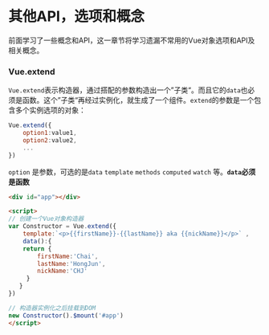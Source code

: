 # 其他API，选项和概念

前面学习了一些概念和API，这一章节将学习遗漏不常用的Vue对象选项和API及相关概念。

### Vue.extend

`Vue.extend`表示构造器，通过搭配的参数构造出一个”子类“。而且它的`data`也必须是函数。这个”子类“再经过实例化，就生成了一个组件。`extend`的参数是一个包含多个实例选项的对象：

```javascript
Vue.extend({
    option1:value1,
    option2:value2,
    ...
})
```

`option` 是参数，可选的是`data`  `template` `methods` `computed` `watch` 等。**`data`必须是函数**

```html
<div id="app"></div>

<script>  
// 创建一个Vue对象构造器
var Constructor = Vue.extend({
    template:`<p>{{firstName}}-{{lastName}} aka {{nickName}}</p>` ,
    data():{
    return {
    	firstName:'Chai',
    	lastName:'HongJun',
        nickName:'CHJ'
     }
   }
})

// 构造器实例化之后挂载到DOM
new Constructor().$mount('#app')
</script>
```

